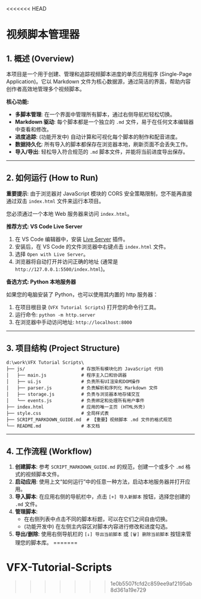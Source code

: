 <<<<<<< HEAD
# 视频脚本管理器

## 1. 概述 (Overview)

本项目是一个用于创建、管理和追踪视频脚本进度的单页应用程序 (Single-Page Application)。它以 Markdown 文件为核心数据源，通过简洁的界面，帮助内容创作者高效地管理多个视频脚本。

**核心功能:**
*   **多脚本管理**: 在一个界面中管理所有脚本，通过右侧导航栏轻松切换。
*   **Markdown 驱动**: 每个脚本都是一个独立的 `.md` 文件，易于在任何文本编辑器中查看和修改。
*   **进度追踪**: (功能开发中) 自动计算和可视化每个脚本的制作和配音进度。
*   **数据持久化**: 所有导入的脚本都保存在浏览器本地，刷新页面不会丢失工作。
*   **导入/导出**: 轻松导入符合规范的 `.md` 脚本文件，并能将当前进度导出保存。

---

## 2. 如何运行 (How to Run)

**重要提示**: 由于浏览器对 JavaScript 模块的 CORS 安全策略限制，您不能再直接通过双击 `index.html` 文件来运行本项目。

您必须通过一个本地 Web 服务器来访问 `index.html`。

**推荐方式: VS Code Live Server**

1.  在 VS Code 编辑器中，安装 [Live Server](https://marketplace.visualstudio.com/items?itemName=ritwickdey.LiveServer) 插件。
2.  安装后，在 VS Code 的文件浏览器中右键点击 `index.html` 文件。
3.  选择 `Open with Live Server`。
4.  浏览器将自动打开并访问正确的地址 (通常是 `http://127.0.0.1:5500/index.html`)。

**备选方式: Python 本地服务器**

如果您的电脑安装了 Python，也可以使用其内置的 http 服务器：

1.  在项目根目录 (`VFX Tutorial Scripts`) 打开您的命令行工具。
2.  运行命令: `python -m http.server`
3.  在浏览器中手动访问地址: `http://localhost:8000`

---

## 3. 项目结构 (Project Structure)

```
d:\work\VFX Tutorial Scripts\
├── js/                     # 存放所有模块化的 JavaScript 代码
│   ├── main.js             # 程序主入口和协调器
│   ├── ui.js               # 负责所有UI渲染和DOM操作
│   ├── parser.js           # 负责解析和序列化 Markdown 文件
│   ├── storage.js          # 负责与浏览器本地存储交互
│   └── events.js           # 负责绑定和处理所有用户事件
├── index.html              # 应用的唯一主页 (HTML外壳)
├── style.css               # 全局样式表
├── SCRIPT_MARKDOWN_GUIDE.md  # 【重要】视频脚本 .md 文件的格式规范
└── README.md               # 本文档
```

---

## 4. 工作流程 (Workflow)

1.  **创建脚本**: 参考 `SCRIPT_MARKDOWN_GUIDE.md` 的规范，创建一个或多个 `.md` 格式的视频脚本文件。
2.  **启动应用**: 使用上文“如何运行”中的任意一种方法，启动本地服务器并打开应用。
3.  **导入脚本**: 在应用右侧的导航栏中，点击 `[+] 导入新脚本` 按钮，选择您创建的 `.md` 文件。
4.  **管理脚本**: 
    *   在右侧列表中点击不同的脚本标题，可以在它们之间自由切换。
    *   (功能开发中) 在左侧主内容区对脚本内容进行修改和进度勾选。
5.  **导出/删除**: 使用右侧导航栏的 `[↓] 导出当前脚本` 或 `[🗑️] 删除当前脚本` 按钮来管理您的脚本库。
=======
# VFX-Tutorial-Scripts
>>>>>>> 1e0b5507fcfd2c859ee9af2195ab8d361a19e729
